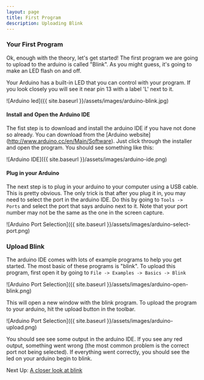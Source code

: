 ```yaml
---
layout: page
title: First Program
description: Uploading Blink
---
```


### Your First Program

Ok, enough with the theory, let's get started! The first program we are going to upload to the arduino is called "Blink". As you might guess, it's going to make an LED flash on and off. 

Your Arduino has a built-in LED that you can control with your program. If you look closely you will see it near pin 13 with a label 'L' next to it.

![Arduino led]({{ site.baseurl }}/assets/images/arduino-blink.jpg)

#### Install and Open the Arduino IDE
 The fist step is to download and install the arduino IDE if you have not done so already. You can download from the [Arduino website] (http://www.arduino.cc/en/Main/Software). Just click through the installer and open the program. You should see something like this:

![Arduino IDE]({{ site.baseurl }}/assets/images/arduino-ide.png)

#### Plug in your Arduino
The next step is to plug in your arduino to your computer using a USB cable. This is pretty obvious. The only trick is that after you plug it in, you may need to select the port in the arduino IDE. Do this by going to `Tools -> Ports` and select the port that says arduino next to it.  Note that your port number may not be the same as the one in the screen capture. 

![Arduino Port Selection]({{ site.baseurl }}/assets/images/arduino-select-port.png) 

### Upload Blink 

The arduino IDE comes with lots of example programs to help you get started. The most basic of these programs is "blink". To upload this program, first open it by going to `File -> Examples -> Basics -> Blink`

![Arduino Port Selection]({{ site.baseurl }}/assets/images/arduino-open-blink.png)

This will open a new window with the blink program. To upload the program to your arduino, hit the upload button in the toolbar. 

![Arduino Port Selection]({{ site.baseurl }}/assets/images/arduino-upload.png)

You should see see some output in the arduino IDE. If you see any red output, something went wrong (the most common problem is the correct port not being selected). If everything went correctly, you should see the led on your arduino begin to blink. 

Next Up: [A closer look at blink](arduino-closer-look.html)